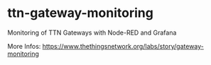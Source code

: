 # ttn-gateway-monitoring
Monitoring of TTN Gateways with Node-RED and Grafana

More Infos: https://www.thethingsnetwork.org/labs/story/gateway-monitoring
